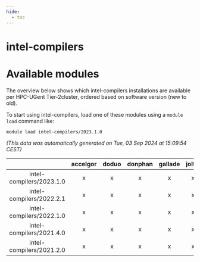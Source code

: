```yaml
---
hide:
  - toc
---
```


intel-compilers
===============

# Available modules


The overview below shows which intel-compilers installations are available per HPC-UGent Tier-2cluster, ordered based on software version (new to old).

To start using intel-compilers, load one of these modules using a `module load` command like:

```shell
module load intel-compilers/2023.1.0
```

*(This data was automatically generated on Tue, 03 Sep 2024 at 15:09:54 CEST)*  

| |accelgor|doduo|donphan|gallade|joltik|shinx|skitty|
| :---: | :---: | :---: | :---: | :---: | :---: | :---: | :---: |
|intel-compilers/2023.1.0|x|x|x|x|x|x|x|
|intel-compilers/2022.2.1|x|x|x|x|x|-|x|
|intel-compilers/2022.1.0|x|x|x|x|x|x|x|
|intel-compilers/2021.4.0|x|x|x|x|x|-|x|
|intel-compilers/2021.2.0|x|x|x|x|x|-|x|
